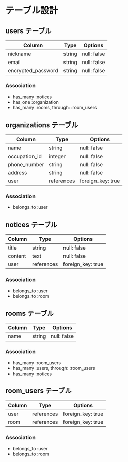 # テーブル設計

## users テーブル

| Column             | Type   | Options     |
| ------------------ | ------ | ----------- |
| nickname           | string | null: false |
| email              | string | null: false |
| encrypted_password | string | null: false |

### Association

- has_many :notices
- has_one :organization
- has_many :rooms, through: :room_users

## organizations テーブル

| Column             | Type       | Options           |
| ------------------ | ---------- | ----------------- |
| name               | string     | null: false       |
| occupation_id      | integer    | null: false       |
| phone_number       | string     | null: false       |
| address            | string     | null: false       |
| user               | references | foreign_key: true |

### Association

- belongs_to :user

## notices テーブル

| Column             | Type       | Options           |
| ------------------ | ---------- | ----------------- |
| title              | string     | null: false       |
| content            | text       | null: false       |
| user               | references | foreign_key: true |

### Association

- belongs_to :user
- belongs_to :room

## rooms テーブル

| Column             | Type       | Options           |
| ------------------ | ---------- | ----------------- |
| name               | string     | null: false       |

### Association

- has_many :room_users
- has_many :users, through: :room_users
- has_many :notices

## room_users テーブル

| Column             | Type       | Options           |
| ------------------ | ---------- | ----------------- |
| user               | references | foreign_key: true |
| room               | references | foreign_key: true |

### Association

- belongs_to :user
- belongs_to :room
